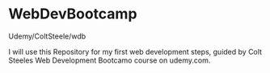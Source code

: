 # WebDevBootcamp
Udemy/ColtSteele/wdb

I will use this Repository for my first web development steps, guided by Colt Steeles Web Development Bootcamo course on udemy.com.
